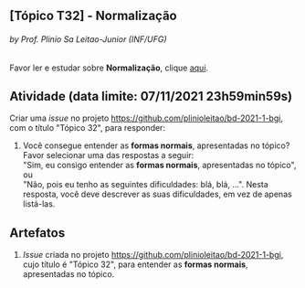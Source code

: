## [Tópico T32] - Normalização
###### *by Prof. Plinio Sa Leitao-Junior (INF/UFG)*

Favor ler e estudar sobre **Normalização**, clique [aqui](../media/bd-2021-1-normalizacao.pdf).
## Atividade (data limite: **07/11/2021 23h59min59s**)

Criar uma _issue_ no projeto https://github.com/plinioleitao/bd-2021-1-bgi, com o título "Tópico 32", para responder: 

1. Você consegue entender as **formas normais**, apresentadas no tópico?<br>
Favor selecionar uma das respostas a seguir:<br>
"Sim, eu consigo entender as **formas normais**, apresentadas no tópico", ou<br>
"Não, pois eu tenho as seguintes dificuldades: blá, blá, ...". Nesta resposta, você deve descrever as suas dificuldades, em vez de apenas listá-las.

## Artefatos

1. _Issue_ criada no projeto https://github.com/plinioleitao/bd-2021-1-bgi, cujo título é "Tópico 32", para entender as **formas normais**, apresentadas no tópico.
